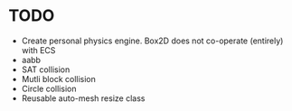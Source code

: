 # TODO

* Create personal physics engine. Box2D does not co-operate (entirely) with ECS
* aabb
* SAT collision
* Mutli block collision
* Circle collision
* Reusable auto-mesh resize class